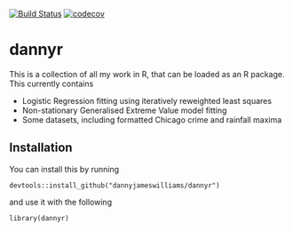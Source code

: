 [![Build Status](https://travis-ci.com/dannyjameswilliams/danielR.svg?branch=master)](https://travis-ci.com/dannyjameswilliams/danielR)  [![codecov](https://codecov.io/gh/dannyjameswilliams/danielR/branch/master/graph/badge.svg)](https://codecov.io/gh/dannyjameswilliams/danielR)


# dannyr

This is a collection of all my work in R, that can be loaded as an R package. This currently contains

 - Logistic Regression fitting using iteratively reweighted least squares
 - Non-stationary Generalised Extreme Value model fitting
 - Some datasets, including formatted Chicago crime and rainfall maxima
 
## Installation

You can install this by running
```
devtools::install_github("dannyjameswilliams/dannyr")
```
and use it with the following
```
library(dannyr)
```
